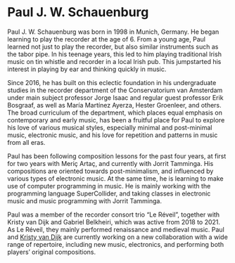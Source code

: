 # Paul J. W. Schauenburg

Paul J. W. Schauenburg was born in 1998 in Munich, Germany. He began learning to play the recorder at the age of 6. From a young age, Paul learned not just to play the recorder, but also similar instruments such as the tabor pipe. In his teenage years, this led to him playing traditional Irish music on tin whistle and recorder in a local Irish pub. This jumpstarted his interest in playing by ear and thinking quickly in music.

Since 2016, he has built on this eclectic foundation in his undergraduate studies in the recorder department of the Conservatorium van Amsterdam under main subject professor Jorge Isaac and regular guest professor Erik Bosgraaf, as well as María Martínez Ayerza, Hester Groenleer, and others. The broad curriculum of the department, which places equal emphasis on contemporary and early music, has been a fruitful place for Paul to explore his love of various musical styles, especially minimal and post-minimal music, electronic music, and his love for repetition and patterns in music from all eras.

Paul has been following composition lessons for the past four years, at first for two years with Meriç Artaç, and currently with Jorrit Tamminga. His compositions are oriented towards post-minimalism, and influenced by various types of electronic music. At the same time, he is learning to make use of computer programming in music. He is mainly working with the programming language SuperCollider, and taking classes in electronic music and music programming with Jorrit Tamminga.

Paul was a member of the recorder consort trio “Le Réveil”, together with Kristy van Dijk and Gabriel Belkheiri, which was active from 2018 to 2021. As Le Réveil, they mainly performed renaissance and medieval music. Paul and [Kristy van Dijk](https://www.kristyvandijk.com) are currently working on a new collaboration with a wide range of repertoire, including new music, electronics, and performing both players’ original compositions.
